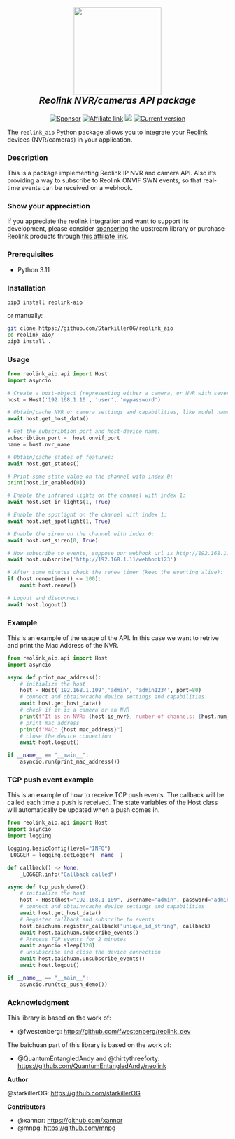 <h2 align="center">
  <a href="https://reolink.com"><img src="https://raw.githubusercontent.com/starkillerOG/reolink_aio/master/doc/logo.png" width="200"></a>
  <br>
  <i>Reolink NVR/cameras API package</i>
  <br>
</h2>

<p align="center">
  <a href="https://github.com/sponsors/starkillerOG"><img src="https://img.shields.io/static/v1?label=Sponsor&message=%E2%9D%A4&logo=GitHub&color=%23fe8e86" alt="Sponsor"></a>
  <a href="https://reolink.pxf.io/q44QWq"><img src="https://img.shields.io/static/v1?label=Affiliate link&message=%E2%9D%A4&color=%23fe8e86" alt="Affiliate link"></a>
  <a href="https://pypi.org/project/reolink-aio"><img src="https://img.shields.io/pypi/dm/reolink-aio"></a>
  <a href="https://github.com/starkillerOG/reolink_aio/releases"><img src="https://img.shields.io/github/v/release/StarkillerOG/reolink_aio?display_name=tag&include_prereleases&sort=semver" alt="Current version"></a>
</p>

The `reolink_aio` Python package allows you to integrate your [Reolink](https://www.reolink.com/) devices (NVR/cameras) in your application.

### Description

This is a package implementing Reolink IP NVR and camera API. Also it’s providing a way to subscribe to Reolink ONVIF SWN events, so that real-time events can be received on a webhook.

### Show your appreciation

If you appreciate the reolink integration and want to support its development, please consider [sponsering](https://github.com/sponsors/starkillerOG) the upstream library or purchase Reolink products through [this affiliate link](https://reolink.pxf.io/q44QWq).

### Prerequisites

- Python 3.11

### Installation

```
pip3 install reolink-aio
```

or manually:
````bash
git clone https://github.com/StarkillerOG/reolink_aio
cd reolink_aio/
pip3 install .
````

### Usage

````python
from reolink_aio.api import Host
import asyncio

# Create a host-object (representing either a camera, or NVR with several channels)
host = Host('192.168.1.10', 'user', 'mypassword')

# Obtain/cache NVR or camera settings and capabilities, like model name, ports, HDD size, etc:
await host.get_host_data()

# Get the subscribtion port and host-device name:
subscribtion_port =  host.onvif_port
name = host.nvr_name

# Obtain/cache states of features:
await host.get_states()

# Print some state value on the channel with index 0:
print(host.ir_enabled(0))

# Enable the infrared lights on the channel with index 1:
await host.set_ir_lights(1, True)

# Enable the spotlight on the channel with index 1:
await host.set_spotlight(1, True)

# Enable the siren on the channel with index 0:
await host.set_siren(0, True)

# Now subscribe to events, suppose our webhook url is http://192.168.1.11/webhook123
await host.subscribe('http://192.168.1.11/webhook123')

# After some minutes check the renew timer (keep the eventing alive):
if (host.renewtimer() <= 100):
    await host.renew()

# Logout and disconnect
await host.logout()
````

### Example

This is an example of the usage of the API. In this case we want to retrive and print the Mac Address of the NVR.
````python
from reolink_aio.api import Host
import asyncio

async def print_mac_address():
    # initialize the host
    host = Host('192.168.1.109','admin', 'admin1234', port=80)
    # connect and obtain/cache device settings and capabilities
    await host.get_host_data()
    # check if it is a camera or an NVR
    print(f"It is an NVR: {host.is_nvr}, number of channels: {host.num_channel}")
    # print mac address
    print(f"MAC: {host.mac_address}")
    # close the device connection
    await host.logout()

if __name__ == "__main__":
    asyncio.run(print_mac_address())
````

### TCP push event example
This is an example of how to receive TCP push events.
The callback will be called each time a push is received.
The state variables of the Host class will automatically be updated when a push comes in.
````python
from reolink_aio.api import Host
import asyncio
import logging

logging.basicConfig(level="INFO")
_LOGGER = logging.getLogger(__name__)

def callback() -> None:
    _LOGGER.info("Callback called")

async def tcp_push_demo():
    # initialize the host
    host = Host(host="192.168.1.109", username="admin", password="admin1234")
    # connect and obtain/cache device settings and capabilities
    await host.get_host_data()
    # Register callback and subscribe to events
    host.baichuan.register_callback("unique_id_string", callback)
    await host.baichuan.subscribe_events()
    # Process TCP events for 2 minutes
    await asyncio.sleep(120)
    # unsubscribe and close the device connection
    await host.baichuan.unsubscribe_events()
    await host.logout()

if __name__ == "__main__":
    asyncio.run(tcp_push_demo())
````

### Acknowledgment
This library is based on the work of:
- @fwestenberg: https://github.com/fwestenberg/reolink_dev

The baichuan part of this library is based on the work of:
- @QuantumEntangledAndy and @thirtythreeforty: https://github.com/QuantumEntangledAndy/neolink

**Author**

@starkillerOG: https://github.com/starkillerOG

**Contributors**

- @xannor: https://github.com/xannor
- @mnpg: https://github.com/mnpg
